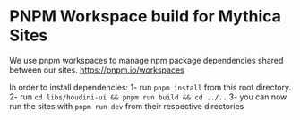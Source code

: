 # PNPM Workspace build for Mythica Sites

We use pnpm workspaces to manage npm package dependencies shared between our sites. https://pnpm.io/workspaces

In order to install dependencies:
1- run `pnpm install` from this root directory.
2- run `cd libs/houdini-ui && pnpm run build && cd ../..`
3- you can now run the sites with `pnpm run dev` from their respective directories

